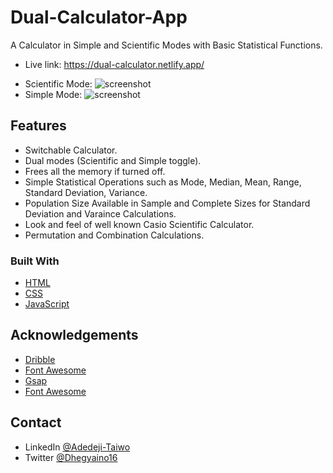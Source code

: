 # Dual-Calculator-App
A Calculator in Simple and Scientific Modes with Basic Statistical Functions.
- Live link: https://dual-calculator.netlify.app/

<!--Introduce your projects by taking a screenshot or a gif. Try to tell visitors a story about your project by answering:-->

- Scientific Mode: ![screenshot](https://github.com/Adedeji-Taiwo/Dual-Calculator-App/blob/main/assets/img/screencapture-127-0-0-1-5500-index-html-2021-07-22-05_19_06.png)
- Simple Mode: ![screenshot](https://github.com/Adedeji-Taiwo/Dual-Calculator-App/blob/main/assets/img/screencapture-127-0-0-1-5500-index-html-2021-07-22-05_19_57.png)


## Features

- Switchable Calculator.
- Dual modes (Scientific and Simple toggle). 
- Frees all the memory if turned off.
- Simple Statistical Operations such as Mode, Median, Mean, Range, Standard Deviation, Variance.
- Population Size Available in Sample and Complete Sizes for Standard Deviation and Varaince Calculations.
- Look and feel of well known Casio Scientific Calculator.
- Permutation and Combination Calculations.

### Built With

<!-- This section should list any major frameworks that you built your project using. Here are a few examples.-->

- [HTML](https://www.w3schools.com/html/)
- [CSS](https://www.w3schools.com/css/default.asp)
- [JavaScript](https://www.w3schools.com/js/default.asp)


## Acknowledgements

<!-- This section should list any articles or add-ons/plugins that helps you to complete the project. This is optional but it will help you in the future. For exmpale -->

- [Dribble](https://dribbble.com/)
- [Font Awesome](https://fontawesome.com/)
- [Gsap](https://greensock.com) 
- [Font Awesome](https://fontawesome.com/)


## Contact

<!--- Website [your-website.com](https://{your-web-site-link})-->
- LinkedIn [@Adedeji-Taiwo](https://{linkedin.com/in/adedeji-taiwo})
- Twitter [@Dhegyaino16](https://{twitter.com/Dhegyaino16})
